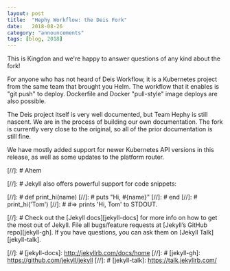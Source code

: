 ```yaml
---
layout: post
title:  "Hephy Workflow: the Deis Fork"
date:   2018-08-26
category: "announcements"
tags: [blog, 2018]
---
```


This is Kingdon and we're happy to answer questions of any kind about the fork!

For anyone who has not heard of Deis Workflow, it is a Kubernetes project from the same team that brought you Helm. The workflow that it enables is "git push" to deploy. Dockerfile and Docker "pull-style" image deploys are also possible.

The Deis project itself is very well documented, but Team Hephy is still nascent. We are in the process of building our own documentation. The fork is currently very close to the original, so all of the prior documentation is still fine.

We have mostly added support for newer Kubernetes API versions in this release, as well as some updates to the platform router.

[//]: # Ahem

[//]: # Jekyll also offers powerful support for code snippets:

[//]: # def print_hi(name)
[//]: #   puts "Hi, #{name}"
[//]: # end
[//]: # print_hi('Tom')
[//]: # #=> prints 'Hi, Tom' to STDOUT.

[//]: # Check out the [Jekyll docs][jekyll-docs] for more info on how to get the most out of Jekyll. File all bugs/feature requests at [Jekyll’s GitHub repo][jekyll-gh]. If you have questions, you can ask them on [Jekyll Talk][jekyll-talk].

[//]: # [jekyll-docs]: http://jekyllrb.com/docs/home
[//]: # [jekyll-gh]:   https://github.com/jekyll/jekyll
[//]: # [jekyll-talk]: https://talk.jekyllrb.com/
